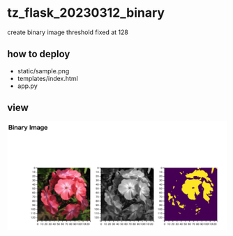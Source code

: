 # tz_flask_20230312_binary
create binary image
threshold fixed at 128

## how to deploy
- static/sample.png
- templates/index.html
- app.py

## view
<img src='binary.png' width='800'>

